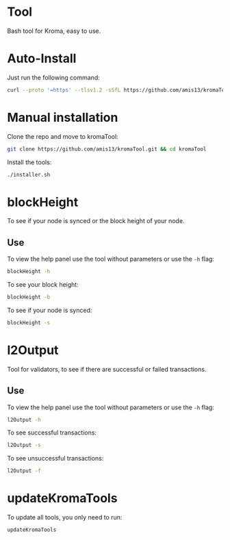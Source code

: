 # Tool

Bash tool for Kroma, easy to use.

# Auto-Install

Just run the following command:

```bash
curl --proto '=https' --tlsv1.2 -sSfL https://github.com/amis13/kromaTool/releases/download/Installer-Release/installer.sh | sudo sh
```

# Manual installation

Clone the repo and move to kromaTool:

```bash
git clone https://github.com/amis13/kromaTool.git && cd kromaTool
```

Install the tools:

```bash
./installer.sh
```

# blockHeight

To see if your node is synced or the block height of your node.

## Use

To view the help panel use the tool without parameters or use the `-h` flag:

```bash
blockHeight -h
```

To see your block height:

```bash
blockHeight -b
```

To see if your node is synced:

```bash
blockHeight -s
```

# l2Output

Tool for validators, to see if there are successful or failed transactions.

## Use

To view the help panel use the tool without parameters or use the `-h` flag:

```bash
l2Output -h
```

To see successful transactions:

```bash
l2Output -s
```

To see unsuccessful transactions:

```bash
l2Output -f
```
# updateKromaTools

To update all tools, you only need to run:

```bash
updateKromaTools
```
